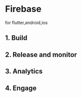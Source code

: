 # Firebase
for flutter,android,ios

## 1. Build

## 2. Release and monitor

## 3. Analytics

## 4. Engage
